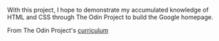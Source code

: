 With this project, I hope to demonstrate my accumulated knowledge of HTML and CSS through The Odin Project to build the Google homepage.

From The Odin Project's [curriculum](http://www.theodinproject.com/courses/web-development-101/lessons/html-css)

